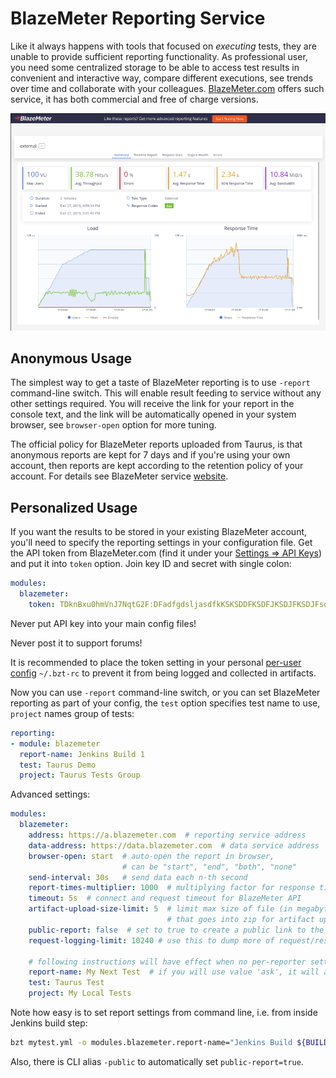 # BlazeMeter Reporting Service

Like it always happens with tools that focused on _executing_ tests, they are unable to provide
sufficient reporting functionality. As professional user, you need some centralized storage to
be able to access test results in convenient and interactive way, compare different executions,
see trends over time and collaborate with your colleagues. [BlazeMeter.com](http://blazemeter.com)
offers such service, it has both commercial and free of charge versions.

![BlazeMeter Report](img/blazemeter-rsz.png)

## Anonymous Usage

The simplest way to get a taste of BlazeMeter reporting is to use `-report` command-line switch.
This will enable result feeding to service without any other settings required. You will receive
the link for your report in the console text, and the link will be automatically opened in your
system browser, see `browser-open` option for more tuning.

The official policy for BlazeMeter reports uploaded from Taurus, is that anonymous reports are
kept for 7 days and if you're using your own account, then reports are kept according to the
retention policy of your account. For details see BlazeMeter service [website](https://blazemeter.com/). 

## Personalized Usage

If you want the results to be stored in your existing BlazeMeter account, you'll need to specify
the reporting settings in your configuration file. Get the API token from BlazeMeter.com (find it
under your [Settings => API Keys](https://a.blazemeter.com/app/#settings/api-keys)) and put it
into `token` option. Join key ID and secret with single colon:

```yaml
modules:
  blazemeter:
    token: TDknBxu0hmVnJ7NqtG2F:DFadfgdsljasdfkKSKSDDFKSDFJKSDJFKSDJFsdjfksjfjDSF
```

<div class="alert alert-danger">
Never put API key into your main config files! 

Never post it to support forums!

It is recommended to place the token setting in your personal
[per-user config](CommandLine.md#configuration-files-processing) `~/.bzt-rc` to prevent it from
being logged and collected in artifacts.
</div>

Now you can use `-report` command-line switch, or you can set BlazeMeter reporting as part of
your config, the `test` option specifies test name to use, `project` names group of tests:

```yaml
reporting:
- module: blazemeter
  report-name: Jenkins Build 1
  test: Taurus Demo
  project: Taurus Tests Group
```

Advanced settings:

```yaml
modules:
  blazemeter:
    address: https://a.blazemeter.com  # reporting service address
    data-address: https://data.blazemeter.com  # data service address
    browser-open: start  # auto-open the report in browser, 
                         # can be "start", "end", "both", "none"
    send-interval: 30s   # send data each n-th second
    report-times-multiplier: 1000  # multiplying factor for response times, advanced option
    timeout: 5s  # connect and request timeout for BlazeMeter API
    artifact-upload-size-limit: 5  # limit max size of file (in megabytes)
                                   # that goes into zip for artifact upload, 10 by default
    public-report: false  # set to true to create a public link to the report
    request-logging-limit: 10240 # use this to dump more of request/response data into logs, for debugging

    # following instructions will have effect when no per-reporter settings
    report-name: My Next Test  # if you will use value 'ask', it will ask it from command line
    test: Taurus Test
    project: My Local Tests
```

Note how easy is to set report settings from command line, i.e. from inside Jenkins build step:
```bash
bzt mytest.yml -o modules.blazemeter.report-name="Jenkins Build ${BUILD_NUMBER}"
```

Also, there is CLI alias `-public` to automatically set `public-report=true`.